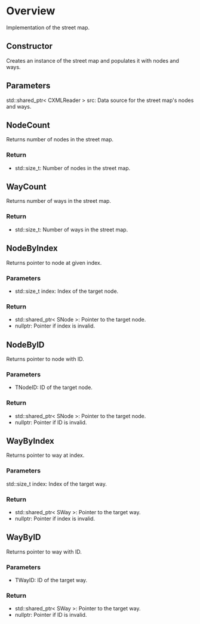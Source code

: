 # Overview
Implementation of the street map.

## Constructor
Creates an instance of the street map and populates it with nodes and ways.
## Parameters
std::shared_ptr< CXMLReader > src: Data source for the street map's nodes and ways.

## NodeCount
Returns number of nodes in the street map.
### Return
* std::size_t: Number of nodes in the street map.

## WayCount
Returns number of ways in the street map.
### Return
* std::size_t: Number of ways in the street map.

## NodeByIndex
Returns pointer to node at given index.
### Parameters
* std::size_t index: Index of the target node.
### Return
* std::shared_ptr< SNode >: Pointer to the target node.
* nullptr: Pointer if index is invalid.

## NodeByID
Returns pointer to node with ID.
### Parameters
* TNodeID: ID of the target node.
### Return
* std::shared_ptr< SNode >: Pointer to the target node.
* nullptr: Pointer if ID is invalid.

## WayByIndex
Returns pointer to way at index.
### Parameters
std::size_t index: Index of the target way.
### Return
* std::shared_ptr< SWay >: Pointer to the target way.
* nullptr: Pointer if index is invalid.

## WayByID
Returns pointer to way with ID.
### Parameters
* TWayID: ID of the target way.
### Return
* std::shared_ptr< SWay >: Pointer to the target way.
* nullptr: Pointer if ID is invalid.
